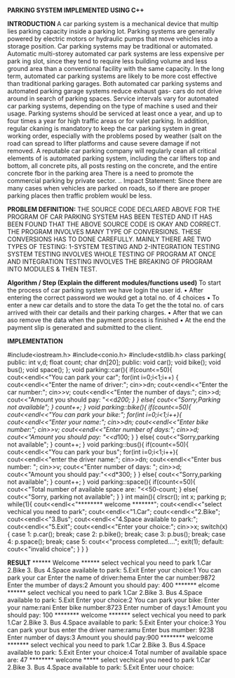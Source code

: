 **PARKING SYSTEM IMPLEMENTED USING C++**


**INTRODUCTION**
A car parking system is a mechanical device that multip lies parking capacity inside a parking
lot. Parking systems are generally powered by electric motors or hydraulic pumps that move
vehicles into a storage position.
Car parking systems may be traditional or automated. Automatic multi-storey automated car
park systems are less expensive per park ing slot, since they tend to require less building
volume and less ground area than a conventional facility with the same capacity. In the long
term, automated car parking systems are likely to be more cost effective than traditional
parking garages. Both automated car parking systems and automated parking garage systems
reduce exhaust gas- cars do not drive around in search of parking spaces.
Service intervals vary for automated car parking systems, depending on the type of machine s
used and their usage. Parking systems should be serviced at least once a year, and up to four
times a year for high traffic areas or for valet parking. In addition, regular ckaning is
mandatory to keep the car parking system in great working order, especially with the problems
posed by weather (salt on the road can spread to lifter platforms and cause severe damage if not  removed. A reputable car parking company will regularly cean all critical elements of is
automated parking system, including the car lifters top and bottom, all concrete pits, all posts
resting on the concrete, and the entire concrete fbor in the parking area
There is a need to promote the commercial parking by private sector. .. Impact Statement:
Since there are many cases when vehicles are parked on roads, so if there are
proper parking places then traffic problem woukl be less.

**PROBLEM DEFINITION:**
THE SOURCE CODE DECLARED ABOVE FOR THE PROGRAM OF CAR PARKING
SYSTEM HAS BEEN TESTED AND IT HAS BEEN FOUND THAT THE ABOVE
SOURCE CODE IS OKAY AND CORRECT. THE PROGRAM INVOLVES MANY
TYPE OF CONVERSIONS. THESE CONVERSIONS HAS TO DONE CAREFULLY.
MAINLY THERE ARE TWO TYPES OF TESTING:
1-SYSTEM TESTING AND
2-INTEGRATION TESTING
SYSTEM TESTING INVOLVES WHOLE TESTING OF PROGRAM AT ONCE AND
INTEGRATION TESTING
INVOLVES THE BREAKING OF PROGRAM INTO MODULES & THEN TEST.

**Algorithm / Step (Explain the different modules/functions used)**
To start the process of car parking system we have login the user id.
• After entering the correct password we woukd get a total no. of 4 choices
• To enter a new car details and to store the data
To get the the total no. of cars arrived with their car details and their parking charges.
• After that we can aso remove the data when the payment process is finished
• At the end the payment slip is generated and submitted to the client.

**IMPLEMENTATION**

#include<iostream.h>
#include<conio.h>
#include<stdlib.h>
class parking{
public:
int v,d;
float count;
char dn[20];
public:
void car();
void bike();
void bus();
void space();
};
void parking::car(){
if(count<=50){
cout<<endl<<"You can park your car";
for(int i=0;i<1;i++)
{
cout<<endl<<"Enter the name of driver:";
cin>>dn;
cout<<endl<<"Enter the car number:";
cin>>v;
cout<<endl<<"Enter the number of days:";
cin>>d;
cout<<"Amount you should pay: "<<d*200;
}
}
else{
cout<<"Sorry,Parking not available";
}
count++;
}
void parking::bike(){
if(count<=50){
cout<<endl<<"You can park your bike:";
for(int i=0;i<1;i++){
cout<<endl<<"Enter your name:";
cin>>dn;
cout<<endl<<"Enter bike number:";
cin>>v;
cout<<endl<<"Enter number of days:";
cin>>d;
cout<<"Amount you should pay: "<<d*100;
}
}
else{
cout<<"Sorry,parking not available";
}
count++;
}
void parking::bus(){
if(count<=50){
cout<<endl<<"You can park your bus";
for(int i=0;i<1;i++){
cout<<endl<<"enter the driver name:";
cin>>dn;
cout<<endl<<"Enter bus number: ";
cin>>v;
cout<<"Enter number of days: ";
cin>>d;
cout<<"Amount you should pay:"<<d*300;
}
}
else{
cout<<"Sorry,parking not available";
}
count++;
}
void parking::space(){
if(count<=50){
cout<<"Total number of available space are: "<<50-count;
}
else{
cout<<"Sorry, parking not available";
}
}
int main(){
clrscr();
int x;
parking p;
while(1){
cout<<endl<<"******** welcome *******";
cout<<endl<<"select vechical you need to park";
cout<<endl<<"1.Car";
cout<<endl<<"2.Bike";
cout<<endl<<"3.Bus";
cout<<endl<<"4.Space available to park:";
cout<<endl<<"5.Exit";
cout<<endl<<"Enter your choice:";
cin>>x;
switch(x){
case 1:
p.car();
break;
case 2:
p.bike();
break;
case 3:
p.bus();
break;
case 4:
p.space();
break;
case 5:
cout<<"process completed....";
exit(1);
default:
cout<<"invalid choice";
}
}
}

**RESULT**
 ****** Welcome ******
select vechical you need to park
1.Car
2.Bike
3. Bus
4.Space available to park:
5.Exit
Enter your choice:1
You can park your car
Enter the name of driver:hema
Enter the car number:9872
Enter the mumber of days:2
Amount you should pay: 400
******* elcome ******
select vechical you need to park
1.Car
2.Bike
3. Bus
4.Space available to park:
5.Exit
Enter your choice:2
 You can park your bike:
Enter your name:rani
Enter bike number:8723
Enter number of days:1
Amount you should pay: 100
******** welcome *******
select vechical you need to park
1.Car
2.Bike
3. Bus
4.Space available to park:
5.Exit
Enter your choice:3
You can park your bus
enter the driver name:ramu
Enter bus mumber: 9238
Enter number of days:3
 Amount you should pay:900
******** welcome *******
select vechical you need to park
1.Car
2.Bike
3. Bus
4.Space available to park:
5.Exit
Enter your choice:4
Total number of available space are: 47
******** welcome *****
select vechical you need to park
1.Car
2.Bike
3. Bus
4.Space available to park:
5.Exit
Enter uour choice:





